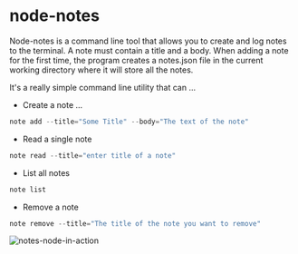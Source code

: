 # node-notes

Node-notes is a command line tool that allows you to create and log notes to the terminal. A note must contain a title and a body. When adding a note for the first time, the program creates a notes.json file in the current working directory where it will store all the notes.

It's a really simple command line utility that can ...

- Create a note ...
``` javascript
note add --title="Some Title" --body="The text of the note"
```
- Read a single note
```javascript
note read --title="enter title of a note"
```
- List all notes
```javascript
note list
```
- Remove a note
```javascript
note remove --title="The title of the note you want to remove"
```

![notes-node-in-action](https://firebasestorage.googleapis.com/v0/b/client-management-111c5.appspot.com/o/note-app.png?alt=media&token=fcebbf73-0626-47fb-9e7b-df981c1da942)
